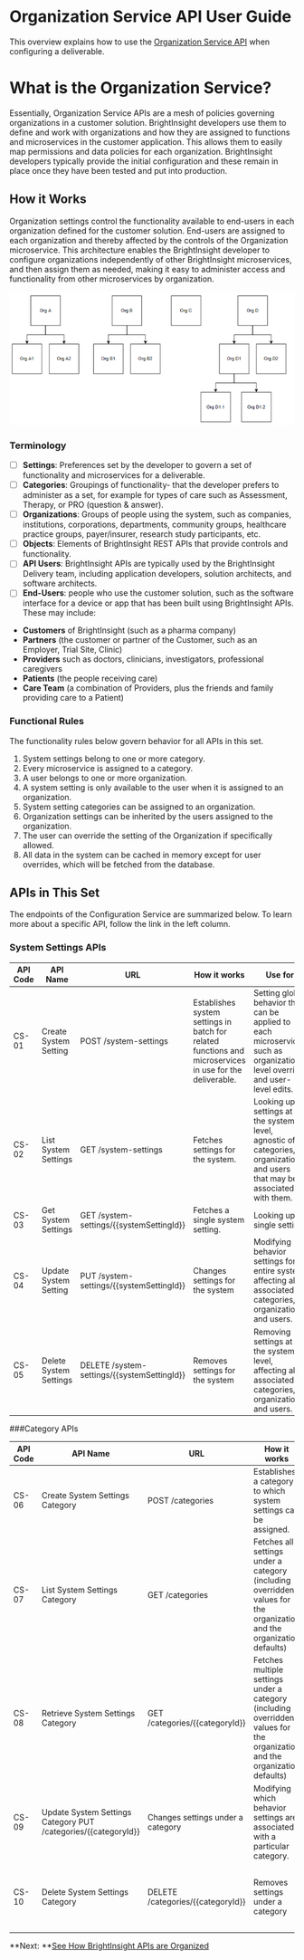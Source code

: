 # Organization Service API User Guide

This overview explains how to use the [Organization Service API](reference/OrganizationServiceAPI.yml) when configuring a deliverable.

# What is the Organization Service?
Essentially, Organization Service APIs are a mesh of policies governing organizations in a customer solution. BrightInsight developers use them to define and work with organizations and how they are assigned to functions and microservices in the customer application. This allows them to easily map permissions and data policies for each organization. BrightInsight developers typically provide the initial configuration and these remain in place once they have been tested and put into production.

## How it Works
Organization settings control the functionality available to end-users in each organization defined for the customer solution. End-users are assigned to each organization and thereby affected by the controls of the Organization microservice. This architecture enables the BrightInsight developer to configure organizations independently of other BrightInsight microservices, and then assign them as needed, making it easy to administer access and functionality from other microservices by organization. 

![Functional Heirarchy Diagram](../assets/images/OrganizationHeirarchy.png)

### Terminology
- [ ] **Settings**: Preferences set by the developer to govern a set of functionality and microservices for a deliverable.
- [ ] **Categories**: Groupings of functionality- that the developer prefers to administer as a set, for example for types of care such as Assessment, Therapy, or PRO (question & answer).
- [ ] **Organizations**: Groups of people using the system, such as companies, institutions, corporations, departments, community groups, healthcare practice groups, payer/insurer, research study participants, etc.
- [ ] **Objects**: Elements of BrightInsight REST APIs that provide controls and functionality.
- [ ] **API Users**: BrightInsight APIs are typically used by the BrightInsight Delivery team, including application developers, solution architects, and software architects.
- [ ] **End-Users**: people who use the customer solution, such as the software interface for a device or app that has been built using BrightInsight APIs. These may include:
- **Customers** of BrightInsight (such as a pharma company)
- **Partners** (the customer or partner of the Customer, such as an Employer, Trial Site, Clinic)
- **Providers** such as doctors, clinicians, investigators, professional caregivers
- **Patients** (the people receiving care)
- **Care Team** (a combination of Providers, plus the friends and family providing care to a Patient)

### Functional Rules
The functionality rules below govern behavior for all APIs in this set.
1.	System settings belong to one or more category.
2.	Every microservice is assigned to a category.
3.	A user belongs to one or more organization.
4.	A system setting is only available to the user when it is assigned to an organization.
5.	System setting categories can be assigned to an organization.
6.	Organization settings can be inherited by the users assigned to the organization.
7.	The user can override the setting of the Organization if specifically allowed.
8.	All data in the system can be cached in memory except for user overrides, which will be fetched from the database.

## APIs in This Set
The endpoints of the Configuration Service are summarized below. To learn more about a specific API, follow the link in the left column.

### System Settings APIs

API Code	| API Name	| URL   	|How it works	| Use for
----------|-----------|---------|-------------|---------
CS-01	| Create System Setting| POST /system-settings	| Establishes system settings in batch for related functions and microservices in use for the deliverable. |	Setting global behavior that can be applied to each microservice, such as organization-level override and user-level edits.
CS-02	|List System Settings	| GET /system-settings	| Fetches settings for the system.	| Looking up settings at the system level, agnostic of categories, organizations, and users that may be associated with them.
CS-03	| Get System Settings	| GET /system-settings/{{systemSettingId}}	| Fetches a single system setting. 	| Looking up a single setting.
CS-04	| Update System Setting	| PUT /system-settings/{{systemSettingId}} | Changes settings for the system	| Modifying behavior settings for entire system, affecting all associated categories, organizations, and users.
CS-05	| Delete System Settings	| DELETE /system-settings/{{systemSettingId}}	| Removes settings for the system		| Removing settings at the system level, affecting all associated categories, organizations, and users.

###Category APIs

API Code	| API Name	| URL	| How it works	| Use for
----------|-----------|---------|-------------|---------
CS-06	| Create System Settings Category	| POST /categories | Establishes a category to which system settings can be assigned.	| Categorizing system settings to make them easier to administer.
CS-07	| List System Settings Category	| GET /categories	| Fetches all settings under a category (including overridden values for the organization and the organization defaults)	| Looking up behavior settings associated with a particular category. 
CS-08	| Retrieve System Settings Category	| GET /categories/{{categoryId}}	| Fetches multiple settings under a category (including overridden values for the organization and the organization defaults)	| Looking up the behavior settings that are associated with a category.
CS-09	| Update System Settings Category	PUT /categories/{{categoryId}}	| Changes settings under a category	| Modifying which behavior settings are associated with a particular category. 
CS-10	| Delete System Settings Category	| DELETE /categories/{{categoryId}}	| Removes settings under a category	| Disassociating system settings from a category without changing the settings.

**Next: **[See How BrightInsight APIs are Organized](docs/user-guide/How-BrightInsight-APIs-are-Organized.md)